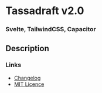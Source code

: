 # Tassadraft v2.0

### Svelte, TailwindCSS, Capacitor

## Description

### Links

-   [Changelog](/doc/CHANGELOG.md)
-   [MIT Licence](/doc/LICENCE.md)
